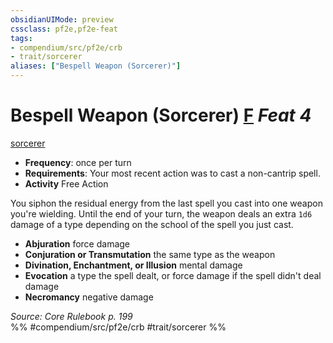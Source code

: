 ```yaml
---
obsidianUIMode: preview
cssclass: pf2e,pf2e-feat
tags:
- compendium/src/pf2e/crb
- trait/sorcerer
aliases: ["Bespell Weapon (Sorcerer)"]
---
```

# Bespell Weapon (Sorcerer)  [F](../../Rules/core-rulebook/chapter-9-playing-the-game.md#Actions "Free Action") *Feat 4*  
[sorcerer](../../Rules/traits/sorcerer.md)  

- **Frequency**: once per turn
- **Requirements**: Your most recent action was to cast a non-cantrip spell.
- **Activity** Free Action

You siphon the residual energy from the last spell you cast into one weapon you're wielding. Until the end of your turn, the weapon deals an extra `1d6` damage of a type depending on the school of the spell you just cast.

- **Abjuration** force damage
- **Conjuration or Transmutation** the same type as the weapon
- **Divination, Enchantment, or Illusion** mental damage
- **Evocation** a type the spell dealt, or force damage if the spell didn't deal damage
- **Necromancy** negative damage

*Source: Core Rulebook p. 199*  
%% #compendium/src/pf2e/crb #trait/sorcerer %%